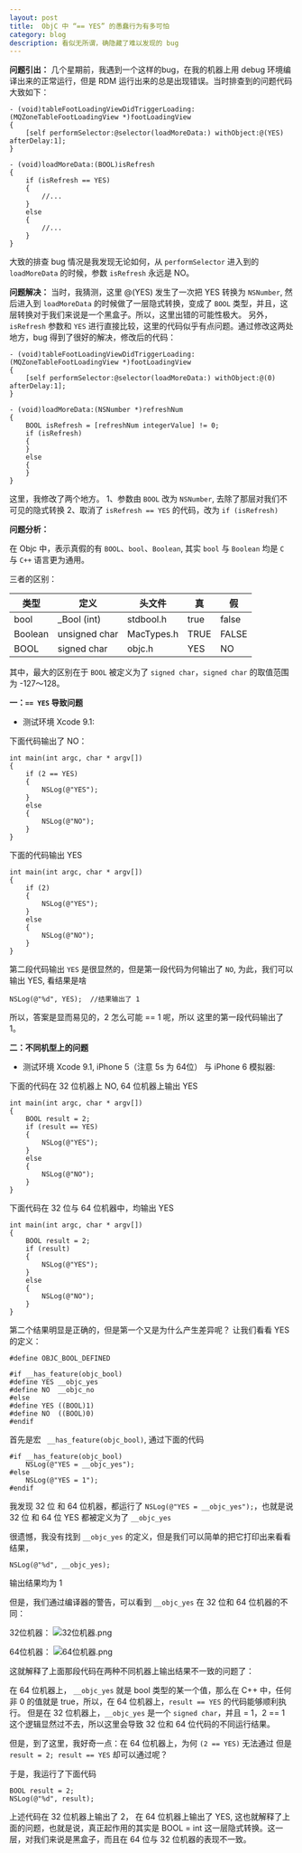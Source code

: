 ```yaml
---
layout: post
title:  ObjC 中 “== YES” 的愚蠢行为有多可怕
category: blog
description: 看似无所谓，确隐藏了难以发现的 bug
---
```


**问题引出：**
    几个星期前，我遇到一个这样的bug，在我的机器上用 debug 环境编译出来的正常运行，但是 RDM 运行出来的总是出现错误。当时排查到的问题代码大致如下：

```
- (void)tableFootLoadingViewDidTriggerLoading:(MQZoneTableFootLoadingView *)footLoadingView
{
    [self performSelector:@selector(loadMoreData:) withObject:@(YES) afterDelay:1];
}

- (void)loadMoreData:(BOOL)isRefresh
{
    if (isRefresh == YES)
    {
        //...
    }
    else 
    {
        //...
    }
}

```

大致的排查 bug 情况是我发现无论如何，从 `performSelector` 进入到的 `loadMoreData` 的时候，参数 `isRefresh` 永远是 NO。

**问题解决：**
当时，我猜测，这里 @(YES) 发生了一次把 YES 转换为 `NSNumber`, 然后进入到  `loadMoreData` 的时候做了一层隐式转换，变成了 `BOOL` 类型，并且，这层转换对于我们来说是一个黑盒子。所以，这里出错的可能性极大。
另外， `isRefresh` 参数和 `YES` 进行直接比较，这里的代码似乎有点问题。通过修改这两处地方，bug 得到了很好的解决，修改后的代码：

```
- (void)tableFootLoadingViewDidTriggerLoading:(MQZoneTableFootLoadingView *)footLoadingView
{
    [self performSelector:@selector(loadMoreData:) withObject:@(0) afterDelay:1];
}

- (void)loadMoreData:(NSNumber *)refreshNum
{
    BOOL isRefresh = [refreshNum integerValue] != 0;
    if (isRefresh)
    {
    }
    else 
    {
    }
}

```

这里，我修改了两个地方。
1、参数由 `BOOL` 改为 `NSNumber`, 去除了那层对我们不可见的隐式转换
2、取消了 `isRefresh == YES` 的代码，改为 `if (isRefresh)`

**问题分析：**

 在 Objc 中，表示真假的有 `BOOL`、`bool`、`Boolean`, 其实 `bool` 与 `Boolean` 均是 `C` 与 `C++` 语言更为通用。
 
三者的区别：
 
| 类型 | 定义 |头文件 | 真 | 假 |
| --- | --- | --- | --- | --- |
| bool | _Bool (int) | stdbool.h | true | false |
| Boolean | unsigned char | MacTypes.h | TRUE | FALSE |
| BOOL | signed char | objc.h | YES | NO |

其中，最大的区别在于 `BOOL` 被定义为了 `signed char`，`signed char` 的取值范围为 -127～128。

**一：`== YES` 导致问题**

* 测试环境 Xcode 9.1:

下面代码输出了 NO：

```
int main(int argc, char * argv[])
{
    if (2 == YES)
    {
        NSLog(@"YES");
    }
    else
    {
        NSLog(@"NO");
    }
}
```

下面的代码输出 YES

```
int main(int argc, char * argv[])
{
    if (2)
    {
        NSLog(@"YES");
    }
    else
    {
        NSLog(@"NO");
    }
}
```

第二段代码输出 `YES` 是很显然的，但是第一段代码为何输出了 `NO`, 为此，我们可以输出 YES, 看结果是啥

```
NSLog(@"%d", YES);  //结果输出了 1
```
所以，答案是显而易见的，2 怎么可能 == 1 呢，所以 这里的第一段代码输出了 1。 


**二：不同机型上的问题**

* 测试环境 Xcode 9.1, iPhone 5（注意 5s 为 64位） 与 iPhone 6 模拟器:

下面的代码在 32 位机器上 NO, 64 位机器上输出 YES

```
int main(int argc, char * argv[])
{
    BOOL result = 2;
    if (result == YES)
    {
        NSLog(@"YES");
    }
    else
    {
        NSLog(@"NO");
    }
}

```

下面代码在 32 位与 64 位机器中，均输出 YES


```
int main(int argc, char * argv[])
{
    BOOL result = 2;
    if (result)
    {
        NSLog(@"YES");
    }
    else
    {
        NSLog(@"NO");
    }
}

```

第二个结果明显是正确的，但是第一个又是为什么产生差异呢？
让我们看看 YES 的定义：

```
#define OBJC_BOOL_DEFINED

#if __has_feature(objc_bool)
#define YES __objc_yes
#define NO  __objc_no
#else
#define YES ((BOOL)1)
#define NO  ((BOOL)0)
#endif
```

首先是宏 ` __has_feature(objc_bool)`, 通过下面的代码

```
#if __has_feature(objc_bool)
    NSLog(@"YES = __objc_yes");
#else
    NSLog(@"YES = 1");
#endif
```
我发现 32 位 和 64 位机器，都运行了 `NSLog(@"YES = __objc_yes");`，也就是说 32 位 和 64 位  YES  都被定义为了 `__objc_yes`

很遗憾，我没有找到 `__objc_yes` 的定义，但是我们可以简单的把它打印出来看看结果，

```
NSLog(@"%d", __objc_yes);
```
输出结果均为 1

但是，我们通过编译器的警告，可以看到 `__objc_yes` 在 32 位和 64 位机器的不同：

32位机器：
![32位机器.png](http://upload-images.jianshu.io/upload_images/6287298-c3cce2dedd31bbde.png?imageMogr2/auto-orient/strip%7CimageView2/2/w/1240)


64位机器：
![64位机器.png](http://upload-images.jianshu.io/upload_images/6287298-7af90d9554ffc5df.png?imageMogr2/auto-orient/strip%7CimageView2/2/w/1240)


 这就解释了上面那段代码在两种不同机器上输出结果不一致的问题了：
 
 在 64 位机器上， `__objc_yes` 就是 bool 类型的某一个值，那么在 C++ 中，任何非 0 的值就是 true，所以，在 64 位机器上，`result == YES` 的代码能够顺利执行。
 但是在 32 位机器上，`__objc_yes` 是一个 `signed char`，并且 = 1，2 == 1 这个逻辑显然过不去，所以这里会导致 32 位和 64 位代码的不同运行结果。
 
 但是，到了这里，我好奇一点：在 64 位机器上，为何 `(2 == YES)` 无法通过 但是 `result = 2; result == YES` 却可以通过呢？

于是，我运行了下面代码

```
BOOL result = 2;
NSLog(@"%d", result);
```

上述代码在 32 位机器上输出了 2， 在 64 位机器上输出了 YES, 这也就解释了上面的问题，也就是说，真正起作用的其实是 BOOL = int 这一层隐式转换。这一层，对我们来说是黑盒子，而且在 64 位与 32 位机器的表现不一致。


